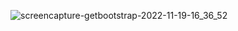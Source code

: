 ![screencapture-getbootstrap-2022-11-19-16_36_52](https://user-images.githubusercontent.com/84903276/202847667-f39e6170-906e-45da-9ff2-670d4ccdf16c.png)
